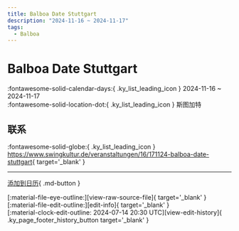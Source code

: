 ```yaml
---
title: Balboa Date Stuttgart
description: "2024-11-16 ~ 2024-11-17"
tags:
  - Balboa
---
```


# Balboa Date Stuttgart 

:fontawesome-solid-calendar-days:{ .ky_list_leading_icon } 2024-11-16 ~ 2024-11-17  
:fontawesome-solid-location-dot:{ .ky_list_leading_icon } 斯图加特  

## 联系

:fontawesome-solid-globe:{ .ky_list_leading_icon } <https://www.swingkultur.de/veranstaltungen/16/171124-balboa-date-stuttgart>{ target='_blank' }  

---

[添加到日历](https://swing.news/ics/zh-Hans/2024/de/balboa-date-stuttgart-2024.ics){ .md-button }

<div class="ky_page_footer" markdown>
<div class="ky_page_footer_trailing" markdown="span">
[:material-file-eye-outline:][view-raw-source-file]{ target='_blank' }
[:material-file-edit-outline:][edit-info]{ target='_blank' }
</div>
<div class="ky_page_footer_leading" markdown="span">
[:material-clock-edit-outline: 2024-07-14 20:30 UTC][view-edit-history]{ .ky_page_footer_history_button target='_blank' }
</div>
</div>

[view-raw-source-file]: https://github.com/swingdance/events/blob/main/2024/de/balboa-date-stuttgart-2024.json "查看原始源文件"
[edit-info]: https://github.com/swingdance/events/issues/new?assignees=&labels=update+event&projects=&template=03-update_entity.yml&title=%5B2024%2Fde%5D%20Balboa%20Date%20Stuttgart&region=de&year=2024&id=balboa-date-stuttgart-2024&name=Balboa%20Date%20Stuttgart&org_id= "编辑信息"

[view-edit-history]: https://github.com/swingdance/events/commits/main/2024/de/balboa-date-stuttgart-2024.json "查看编辑历史"
